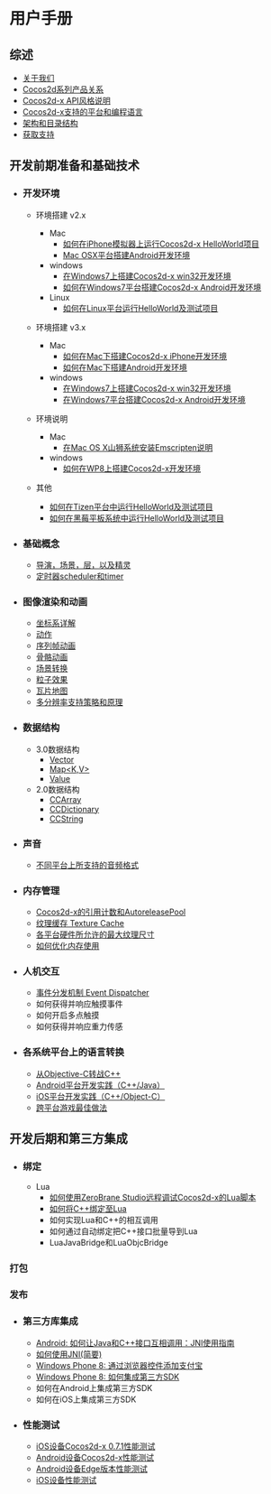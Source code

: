 # 用户手册
## 综述
- [关于我们](../../../manual/framework/native/v3/about/about-us/zh.md)
- [Cocos2d系列产品关系](../../../manual/framework/native/v3/about/relationships-in-cocos2d-family/zh.md)
- [Cocos2d-x API风格说明](../../../manual/framework/native/v3/easy-to-learn-api-style/zh.md)
- [Cocos2d-x支持的平台和编程语言](../../../manual/framework/native/v2/getting-started/supported-platforms-and-programming-languages/zh.md)
- [架构和目录结构](../../../manual/framework/native/v2/getting-started/architecture-and-directory-structure/zh.md)
- [获取支持](../../../manual/framework/native/v3/about/support/zh.md)

## 开发前期准备和基础技术
- ### 开发环境
	- 环境搭建 v2.x
		- Mac 
			- [如何在iPhone模拟器上运行Cocos2d-x HelloWorld项目](../../../manual/framework/native/v2/getting-started/setting-up-development-environments/mac-osx-environment-setup/how-to-run-helloworld-of-cocos2d-x-on-iphone-emulator/zh.md)
			- [Mac OSX平台搭建Android开发环境](../../../manual/framework/native/v2/getting-started/setting-up-development-environments/mac-osx-environment-setup/setting-up-android-development-environment-on-mac-osx/zh.md)
		- windows
			- [在Windows7上搭建Cocos2d-x win32开发环境](../../../manual/framework/native/v2/getting-started/setting-up-development-environments/windows-7-environment-setup/setup-win32-development-environment/zh.md)
			- [如何在Windows7平台搭建Cocos2d-x Android开发环境](../../../manual/framework/native/v2/getting-started/setting-up-development-environments/windows-7-environment-setup/how-to-set-up-the-android-cocos2d-x-development-environment-on-windows7/zh.md)
		- Linux
			- [如何在Linux平台运行HelloWorld及测试项目](../../../manual/framework/native/v2/getting-started/setting-up-development-environments/linux-environment-setup/how-to-run-helloworld-and-tests-on-linux/zh.md)
				
	- 环境搭建 v3.x
		- Mac
			- [如何在Mac下搭建Cocos2d-x iPhone开发环境](../../../manual/framework/native/v3/getting-started/setting-up-development-environments-on-mac-with-xcode/zh.md)
			- [如何在Mac下搭建Android开发环境](../../../manual/framework/native/v3/getting-started/setting-up-development-environments-on-mac-with-eclipse/zh.md )
		- windows
			- [在Windows7上搭建Cocos2d-x win32开发环境](../../../manual/framework/native/v3/getting-started/setting-up-development-environments-on-windows7-with-vs2013/zh.md)
			- [在Windows7平台搭建Cocos2d-x Android开发环境](../../../manual/framework/native/v3/getting-started/setting-up-development-environments-on-windows7-with-eclipse/zh.md)
	- 环境说明
		- Mac
			- [在Mac OS X山狮系统安装Emscripten说明](../../../manual/framework/native/v2/getting-started/setting-up-development-environments/mac-osx-environment-setup/setup-emscripten-on-mac_osx-mountain-lion/zh.md)
		- windows
			- [如何在WP8上搭建Cocos2d-x开发环境](../../../manual/framework/native/v2/getting-started/setting-up-development-environments/windows-8-metro-environment-setup/setup-the-cocos2d-x-for-android-in-windows-8-metro/zh.md)
	- 其他
		- [如何在Tizen平台中运行HelloWorld及测试项目](../../../manual/framework/native/v2/getting-started/setting-up-development-environments/tizen-environment-setup/zh.md)
		- [如何在黑莓平板系统中运行HelloWorld及测试项目](../../../manual/framework/native/v2/getting-started/setting-up-development-environments/blackberry-environment-setup/how-to-run-helloworld-and-tests-on-blackberry-tablet-OS/zh.md)

- ### 基础概念
	- [导演，场景，层，以及精灵](../../../manual/framework/native/v2/basic-concepts/director-scene-layer-and-sprite/zh.md)
	- [定时器scheduler和timer](../../../manual/framework/native/v2/basic-concepts/scheduler-and-timer/zh.md)

- ### 图像渲染和动画
	- [坐标系详解](../../../manual/framework/native/v2/graphic/coordinate-system/zh.md)
	- [动作](../../../manual/framework/native/v2/graphic/action/zh.md)
	- [序列帧动画](../../../manual/framework/native/v2/graphic/flipbook-animation/zh.md)
	- [骨骼动画](../../../manual/framework/native/v2/graphic/skeletal-animation/zh.md)
	- [场景转换](../../../manual/framework/native/v2/graphic/transition/zh.md)
	- [粒子效果](../../../manual/framework/native/v2/graphic/particle/zh.md)
	- [瓦片地图](../../../manual/framework/native/v2/graphic/tiled-map/zh.md)
	- [多分辨率支持策略和原理](../../../manual/framework/native/v2/graphic/multi-resolution/zh.md)

- ### 数据结构
	- 3.0数据结构
		- [Vector<T>](../../../manual/framework/native/v3/data-structure/vector/zh.md)
		- [Map<K,V>](../../../manual/framework/native/v3/data-structure/map/zh.md)
		- [Value](../../../manual/framework/native/v3/data-structure/value/zh.md)
	- 2.0数据结构
		- [CCArray](../../../manual/framework/native/v2/basic-concepts/data-structure/array/zh.md)	
		- [CCDictionary](../../../manual/framework/native/v2/basic-concepts/data-structure/dictionary/zh.md)
		- [CCString](../../../manual/framework/native/v2/basic-concepts/data-structure/string/zh.md)

- ### 声音
	- [不同平台上所支持的音频格式](../../../manual/framework/native/v2/audio/audio-formats/zh.md)

- ### 内存管理
	- [Cocos2d-x的引用计数和AutoreleasePool](../../../manual/framework/native/v2/memory/refcount-autoreleasepool/zh.md)
	- [纹理缓存 Texture Cache](../../../manual/framework/native/v2/memory/texture-cache/zh.md)
	- [各平台硬件所允许的最大纹理尺寸](../../../manual/framework/native/v2/memory/max-texture-size/zh.md)
	- [如何优化内存使用](../../../manual/framework/native/v2/optimizations/how-to-optimise-memory-usage/zh.md)

- ### 人机交互
	- [事件分发机制 Event Dispatcher](../../../manual/framework/native/v3/event-dispatcher/zh.md)
	- 如何获得并响应触摸事件
	- 如何开启多点触摸
	- 如何获得并响应重力传感

- ### 各系统平台上的语言转换
	- [从Objective-C转战C++](../../../manual/framework/native/v2/scripting-and-translating-between-programming-languages/for-c++-programmers/moving-from-objective-c-to-c++/zh.md)
	- [Android平台开发实践（C++/Java）](../../../manual/framework/native/v2/scripting-and-translating-between-programming-languages/easy-ndk/how-to-work-on-android-C++-Java/zh.md)
	- [iOS平台开发实践（C++/Object-C）](../../../manual/framework/native/v2/scripting-and-translating-between-programming-languages/easy-ndk/how-to-work-on-ios-C++-and-objective-c/zh.md)
	- [跨平台游戏最佳做法](../../../manual/framework/native/v2/optimizations/best-practice-of-cross-platform-games/zh.md)
	    
## 开发后期和第三方集成
- ### 绑定
	- Lua
		- [如何使用ZeroBrane Studio远程调试Cocos2d-x的Lua脚本](../../../manual/framework/native/v2/lua/lua-remote-debug-via-zerobrane/zh.md)
		- [如何将C++绑定至Lua](../../../manual/framework/native/v2/scripting-and-translating-between-programming-languages/lua-binding/how-to-bind-c++-to-lua/zh.md)
		- 如何实现Lua和C++的相互调用
		- 如何通过自动绑定把C++接口批量导到Lua
		- LuaJavaBridge和LuaObjcBridge


### 打包
### 发布
- ### 第三方库集成
	- [Android: 如何让Java和C++接口互相调用：JNI使用指南](../../../manual/framework/native/v2/sdk-integration/android-jni/zh.md)
	- [如何使用JNI(简要)](../../../manual/framework/native/v2/scripting-and-translating-between-programming-languages/for-c++-programmers/how-to-use-jni/zh.md)
	- [Windows Phone 8: 通过浏览器控件添加支付宝](../../../manual/framework/native/v2/sdk-integration/wp8-webbrowser/zh.md)
	- [Windows Phone 8: 如何集成第三方SDK](../../../manual/framework/native/v2/sdk-integration/wp8-thirdSDK/zh.md)
	- 如何在Android上集成第三方SDK
	- 如何在iOS上集成第三方SDK

- ### 性能测试
	- [iOS设备Cocos2d-x 0.7.1性能测试](../../../manual/framework/native/v2/benchmark-reports/performace-test-of-cocos2d-x-071-on-iod-devices/zh.md)
	- [Android设备Cocos2d-x性能测试](../../../manual/framework/native/v2/benchmark-reports/performance-test-of-cocos2d-x-on-android-devices/zh.md)
	- [Android设备Edge版本性能测试](../../../manual/framework/native/v2/benchmark-reports/performance-test-of-edge-version-on-android-devices/zh.md)
	- [iOS设备性能测试](../../../manual/framework/native/v2/benchmark-reports/performance-test-of-edge-version-on-ios-devices/zh.md)
